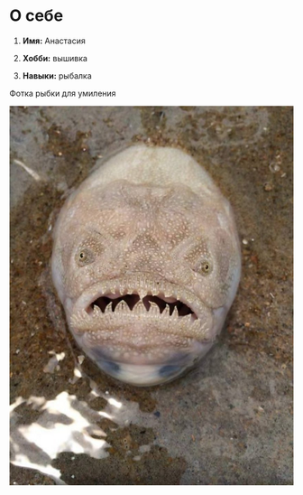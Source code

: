 # О себе

1. **Имя:** Анастасия

2. **Хобби:** вышивка

3. **Навыки:** рыбалка

Фотка рыбки для умиления

![my foto 2](/img/1659384497_2-adonius-club-p-samaya-strashnaya-riba-na-svete-krasivo-fo-2.jpg)